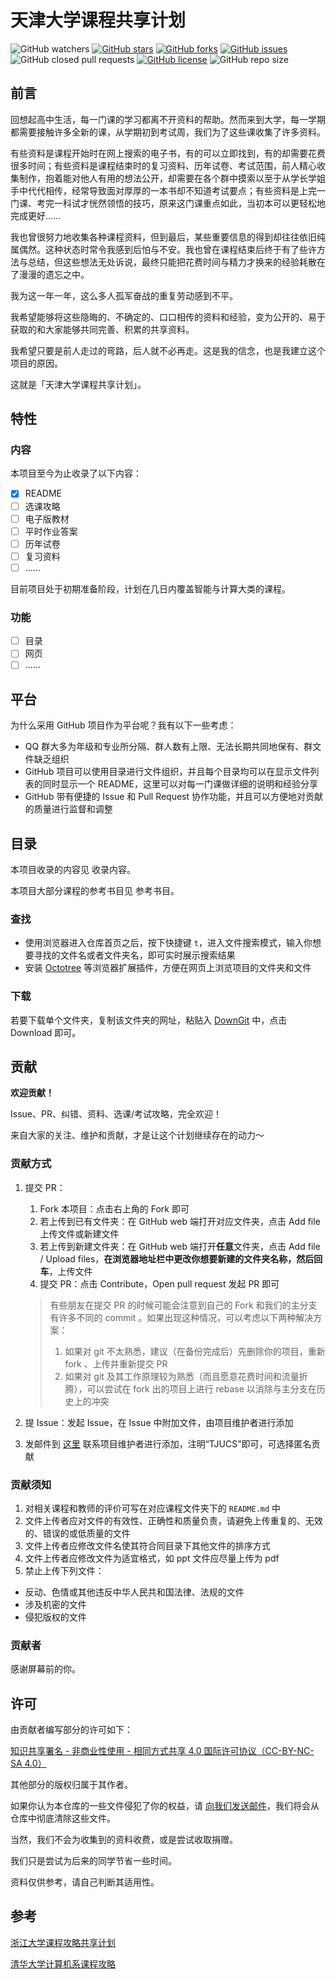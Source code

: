 # 天津大学课程共享计划

![GitHub watchers](https://img.shields.io/github/watchers/SuperPung/TJU-CourseSharing)
[![GitHub stars](https://img.shields.io/github/stars/SuperPung/TJU-CourseSharing)](https://github.com/SuperPung/TJU-CourseSharing/stargazers)
[![GitHub forks](https://img.shields.io/github/forks/SuperPung/TJU-CourseSharing)](https://github.com/SuperPung/TJU-CourseSharing/network)
[![GitHub issues](https://img.shields.io/github/issues/SuperPung/TJU-CourseSharing)](https://github.com/SuperPung/TJU-CourseSharing/issues)
![GitHub closed pull requests](https://img.shields.io/github/issues-pr-closed-raw/SuperPung/TJU-CourseSharing)
[![GitHub license](https://img.shields.io/github/license/SuperPung/TJU-CourseSharing)](https://github.com/SuperPung/TJU-CourseSharing/blob/main/LICENSE)
![GitHub repo size](https://img.shields.io/github/repo-size/SuperPung/TJU-CourseSharing)

## 前言

回想起高中生活，每一门课的学习都离不开资料的帮助。然而来到大学，每一学期都需要接触许多全新的课，从学期初到考试周，我们为了这些课收集了许多资料。

有些资料是课程开始时在网上搜索的电子书，有的可以立即找到，有的却需要花费很多时间；有些资料是课程结束时的复习资料、历年试卷、考试范围，前人精心收集制作，抱着能对他人有用的想法公开，却需要在各个群中摸索以至于从学长学姐手中代代相传，经常导致面对厚厚的一本书却不知道考试要点；有些资料是上完一门课、考完一科试才恍然领悟的技巧，原来这门课重点如此，当初本可以更轻松地完成更好……

我也曾很努力地收集各种课程资料，但到最后，某些重要信息的得到却往往依旧纯属偶然。这种状态时常令我感到后怕与不安。我也曾在课程结束后终于有了些许方法与总结，但这些想法无处诉说，最终只能把花费时间与精力才换来的经验耗散在了漫漫的遗忘之中。

我为这一年一年，这么多人孤军奋战的重复劳动感到不平。

我希望能够将这些隐晦的、不确定的、口口相传的资料和经验，变为公开的、易于获取的和大家能够共同完善、积累的共享资料。

我希望只要是前人走过的弯路，后人就不必再走。这是我的信念，也是我建立这个项目的原因。

这就是「天津大学课程共享计划」。

## 特性

### 内容

本项目至今为止收录了以下内容：

- [x] README
- [ ] 选课攻略
- [ ] 电子版教材
- [ ] 平时作业答案
- [ ] 历年试卷
- [ ] 复习资料
- [ ] ……

目前项目处于初期准备阶段，计划在几日内覆盖智能与计算大类的课程。

### 功能

- [ ] 目录
- [ ] 网页
- [ ] ……

## 平台

为什么采用 GitHub 项目作为平台呢？我有以下一些考虑：

- QQ 群大多为年级和专业所分隔、群人数有上限、无法长期共同地保有、群文件缺乏组织
- GitHub 项目可以使用目录进行文件组织，并且每个目录均可以在显示文件列表的同时显示一个 README，这里可以对每一门课做详细的说明和经验分享
- GitHub 带有便捷的 Issue 和 Pull Request 协作功能，并且可以方便地对贡献的质量进行监督和调整

## 目录

本项目收录的内容见 收录内容。

本项目大部分课程的参考书目见 参考书目。

### 查找

- 使用浏览器进入仓库首页之后，按下快捷键 `t`，进入文件搜索模式，输入你想要寻找的文件名或者文件夹名，即可实时展示搜索结果
- 安装 [Octotree](https://www.octotree.io/) 等浏览器扩展插件，方便在网页上浏览项目的文件夹和文件

### 下载

若要下载单个文件夹，复制该文件夹的网址，粘贴入 [DownGit](https://minhaskamal.github.io/DownGit/#/home) 中，点击 Download 即可。

## 贡献

**欢迎贡献！**

Issue、PR、纠错、资料、选课/考试攻略，完全欢迎！

来自大家的关注、维护和贡献，才是让这个计划继续存在的动力～

### 贡献方式

1. 提交 PR：

	1. Fork 本项目：点击右上角的 Fork 即可
	2. 若上传到已有文件夹：在 GitHub web 端打开对应文件夹，点击 Add file 上传文件或新建文件
	3. 若上传到新建文件夹：在 GitHub web 端打开**任意**文件夹，点击 Add file / Upload files，**在浏览器地址栏中更改你想要新建的文件夹名称，然后回车**，上传文件
	4. 提交 PR：点击 Contribute，Open pull request 发起 PR 即可

	> 有些朋友在提交 PR 的时候可能会注意到自己的 Fork 和我们的主分支有许多不同的 commit 。如果出现这种情况，可以考虑以下两种解决方案：
	>
	> 1. 如果对 git 不太熟悉，建议（在备份完成后）先删除你的项目，重新 fork 、上传并重新提交 PR
	> 2. 如果对 git 及其工作原理较为熟悉（而且愿意花费时间和流量折腾），可以尝试在 fork 出的项目上进行 rebase 以消除与主分支在历史上的冲突

2. 提 Issue：发起 Issue，在 Issue 中附加文件，由项目维护者进行添加

3. 发邮件到 [这里](mailto:me@superpung.xyz) 联系项目维护者进行添加，注明“TJUCS”即可，可选择匿名贡献

### 贡献须知

1. 对相关课程和教师的评价可写在对应课程文件夹下的 `README.md` 中
2. 文件上传者应对文件的有效性、正确性和质量负责，请避免上传重复的、无效的、错误的或低质量的文件
3. 文件上传者应修改文件名使其符合同目录下其他文件的排序方式
4. 文件上传者应修改文件为适宜格式，如 ppt 文件应尽量上传为 pdf
5. 禁止上传下列文件：
  - 反动、色情或其他违反中华人民共和国法律、法规的文件
  - 涉及机密的文件
  - 侵犯版权的文件

### 贡献者

感谢屏幕前的你。

## 许可

由贡献者编写部分的许可如下：

[知识共享署名 - 非商业性使用 - 相同方式共享 4.0 国际许可协议（CC-BY-NC-SA 4.0）](https://creativecommons.org/licenses/by-nc-sa/4.0/deed.zh)

其他部分的版权归属于其作者。

如果你认为本仓库的一些文件侵犯了你的权益，请 [向我们发送邮件](mailto:me@superpung.xyz)，我们将会从仓库中彻底清除这些文件。

当然，我们不会为收集到的资料收费，或是尝试收取捐赠。

我们只是尝试为后来的同学节省一些时间。

资料仅供参考，请自己判断其适用性。

## 参考

[浙江大学课程攻略共享计划](https://github.com/QSCTech/zju-icicles)

[清华大学计算机系课程攻略](https://github.com/PKUanonym/REKCARC-TSC-UHT)
